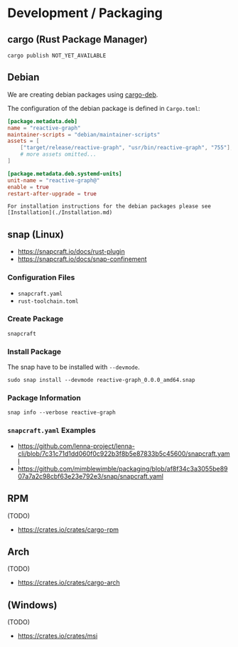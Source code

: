 # Development / Packaging

## cargo (Rust Package Manager)

```shell
cargo publish NOT_YET_AVAILABLE
```

## Debian

We are creating debian packages using [cargo-deb](https://crates.io/crates/cargo-deb).

The configuration of the debian package is defined in `Cargo.toml`:

```toml
[package.metadata.deb]
name = "reactive-graph"
maintainer-scripts = "debian/maintainer-scripts"
assets = [
    ["target/release/reactive-graph", "usr/bin/reactive-graph", "755"],
    # more assets omitted...
]

[package.metadata.deb.systemd-units]
unit-name = "reactive-graph@"
enable = true
restart-after-upgrade = true
```

```admonish tip title = "Installation instructions for Debian"
For installation instructions for the debian packages please see [Installation](./Installation.md)
```

## snap (Linux)

* https://snapcraft.io/docs/rust-plugin
* https://snapcraft.io/docs/snap-confinement

### Configuration Files

* `snapcraft.yaml`
* `rust-toolchain.toml`

### Create Package

```shell
snapcraft
```

### Install Package

The snap have to be installed with `--devmode`.

```shell
sudo snap install --devmode reactive-graph_0.0.0_amd64.snap
```

### Package Information

```shell
snap info --verbose reactive-graph
```

### `snapcraft.yaml` Examples

* https://github.com/lenna-project/lenna-cli/blob/7c31c71d1dd060f0c922b3f8b5e87833b5c45600/snapcraft.yaml
* https://github.com/mimblewimble/packaging/blob/af8f34c3a3055be8907a7a2c98cbf63e23e792e3/snap/snapcraft.yaml

## RPM

(TODO)

* https://crates.io/crates/cargo-rpm

## Arch

(TODO)

* https://crates.io/crates/cargo-arch

## (Windows)

(TODO)

* https://crates.io/crates/msi
